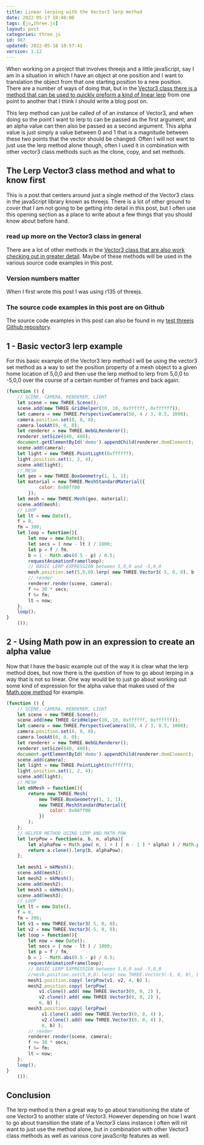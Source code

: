```yaml
---
title: Linear lerping with the Vector3 lerp method
date: 2022-05-17 10:48:00
tags: [js,three.js]
layout: post
categories: three.js
id: 987
updated: 2022-05-18 10:57:41
version: 1.12
---
```


When working on a project that involves threejs and a little javaScript, say I am in a situation in which I have an object at one position and I want to translation the object from that one starting position to a new position. There are a number of ways of doing that, but in the [Vector3 class there is a method that can be used to quickly preform a kind of linear lerp](https://threejs.org/docs/#api/en/math/Vector3.lerp) from one point to another that I think I should write a blog post on.

This lerp method can just be called of of an instance of Vector3, and when doing so the point I want to lerp to can be passed as the first argument, and an alpha value can then also be passed as a second argument. This alpha value is just simply a value between 0 and 1 that is a magnitude between these two points that the vector should be changed. Often I will not want to just use the lerp method alone though, often I used it in combination with other vector3 class methods such as the clone, copy, and set methods.

<!-- more -->

## The Lerp Vector3 class method and what to know first

This is a post that centers around just a single method of the Vector3 class in the javaScript library known as threejs. There is a lot of other ground to cover that I am not going to be getting into detail in this post, but I often use this opening section as a place to write about a few things that you should know about before hand.

### read up more on the Vector3 class in general

There are a lot of other methods in the [Vector3 class that are also work checking out in greater detail](/2018/04/15/threejs-vector3/). Maybe of these methods will be used in the various source code examples in this post.

### Version numbers matter

When I first wrote this post I was using r135 of threejs.

### The source code examples in this post are on Github

The source code examples in this post can also be found in my [test threejs Github repository](https://github.com/dustinpfister/test_threejs/tree/master/views/forpost/threejs-vector3-lerp).

## 1 - Basic vector3 lerp example

For this basic example of the Vector3 lerp method I will be using the vector3 set method as a way to set the position property of a mesh object to a given home location of 5,0,0 and then use the lerp method to lerp from 5,0,0 to -5,0,0 over the course of a certain number of frames and back again.

```js
(function () {
    // SCENE, CAMERA, RENDERER, LIGHT
    let scene = new THREE.Scene();
    scene.add(new THREE.GridHelper(10, 10, 0xffffff, 0xffffff));
    let camera = new THREE.PerspectiveCamera(50, 4 / 3, 0.5, 1000);
    camera.position.set(8, 8, 8);
    camera.lookAt(0, 0, 0);
    let renderer = new THREE.WebGLRenderer();
    renderer.setSize(640, 480);
    document.getElementById('demo').appendChild(renderer.domElement);
    scene.add(camera);
    let light = new THREE.PointLight(0xffffff);
    light.position.set(1, 2, 4);
    scene.add(light);
    // MESH
    let geo = new THREE.BoxGeometry(1, 1, 1);
    let material = new THREE.MeshStandardMaterial({
            color: 0x00ff00
        });
    let mesh = new THREE.Mesh(geo, material);
    scene.add(mesh);
    // LOOP
    let lt = new Date(),
    f = 0, 
    fm = 300; 
    let loop = function(){
        let now = new Date();
        let secs = ( now - lt ) / 1000;
        let p = f / fm,
        b = 1 - Math.abs(0.5 - p) / 0.5;
        requestAnimationFrame(loop);
        // BASIC LERP EXPRESSION between 5,0,0 and -5,0,0
        mesh.position.set(5,0,0).lerp( new THREE.Vector3(-5, 0, 0), b );
        // render
        renderer.render(scene, camera);
        f += 30 * secs;
        f %= fm;
        lt = now;
    };
    loop();
}
    ());
```

## 2 - Using Math pow in an expression to create an alpha value

Now that I have the basic example out of the way it is clear what the lerp method does, but now there is the question of how to go about lerping in a way that is not so linear. One way would be to just go about working out some kind of expression for the alpha value that makes used of the [Math.pow method](/2019/12/10/js-math-pow/) for example.

```js
(function () {
    // SCENE, CAMERA, RENDERER, LIGHT
    let scene = new THREE.Scene();
    scene.add(new THREE.GridHelper(10, 10, 0xffffff, 0xffffff));
    let camera = new THREE.PerspectiveCamera(50, 4 / 3, 0.5, 1000);
    camera.position.set(8, 8, 8);
    camera.lookAt(0, 0, 0);
    let renderer = new THREE.WebGLRenderer();
    renderer.setSize(640, 480);
    document.getElementById('demo').appendChild(renderer.domElement);
    scene.add(camera);
    let light = new THREE.PointLight(0xffffff);
    light.position.set(1, 2, 4);
    scene.add(light);
    // MESH
    let mkMesh = function(){
        return new THREE.Mesh(
            new THREE.BoxGeometry(1, 1, 1), 
            new THREE.MeshStandardMaterial({
                color: 0x00ff00
            })
        );
    };
    // HELPER METHOD USING LERP AND MATH POW
    let lerpPow = function(a, b, n, alpha){
        let alphaPow = Math.pow( n, 1 + ( ( n - 1 ) * alpha) ) / Math.pow( n, n );
        return a.clone().lerp(b, alphaPow);
    };
 
    let mesh1 = mkMesh();
    scene.add(mesh1);
    let mesh2 = mkMesh();
    scene.add(mesh2);
    let mesh3 = mkMesh();
    scene.add(mesh3);
    // LOOP
    let lt = new Date(),
    f = 0, 
    fm = 300; 
    let v1 = new THREE.Vector3( 5, 0, 0);
    let v2 = new THREE.Vector3(-5, 0, 0);
    let loop = function(){
        let now = new Date();
        let secs = ( now - lt ) / 1000;
        let p = f / fm,
        b = 1 - Math.abs(0.5 - p) / 0.5;
        requestAnimationFrame(loop);
        // BASIC LERP EXPRESSION between 5,0,0 and -5,0,0
        //mesh.position.set(5,0,0).lerp( new THREE.Vector3(-5, 0, 0), b );
        mesh1.position.copy( lerpPow(v1, v2, 4, b) );
        mesh2.position.copy( lerpPow(
            v1.clone().add( new THREE.Vector3(0, 0, 2) ), 
            v2.clone().add( new THREE.Vector3(0, 0, 2) ), 
            6, b) );
        mesh3.position.copy( lerpPow(
             v1.clone().add( new THREE.Vector3(0, 0, 4) ), 
             v2.clone().add( new THREE.Vector3(0, 0, 4) ),
             8, b) );
        // render
        renderer.render(scene, camera);
        f += 30 * secs;
        f %= fm;
        lt = now;
    };
    loop();
}
    ());
```

## Conclusion

The lerp method is then a great way to go about transitioning the state of one Vector3 to another state of Vector3. However depending on how I want to go about transition the state of a Vector3 class instance I often will nit want to just use the method alone, but in combination with other Vector3 class methods as well as various core javaScritp features as well.